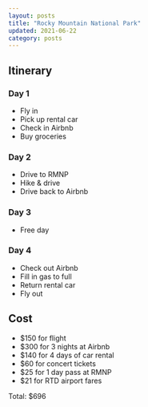 ```yaml
---
layout: posts
title: "Rocky Mountain National Park"
updated: 2021-06-22
category: posts
---
```


## Itinerary

### Day 1
- Fly in
- Pick up rental car
- Check in Airbnb
- Buy groceries

### Day 2
- Drive to RMNP
- Hike & drive
- Drive back to Airbnb

### Day 3
- Free day

### Day 4
- Check out Airbnb
- Fill in gas to full
- Return rental car
- Fly out

## Cost

- $150 for flight
- $300 for 3 nights at Airbnb
- $140 for 4 days of car rental
- $60 for concert tickets
- $25 for 1 day pass at RMNP
- $21 for RTD airport fares

Total: $696
